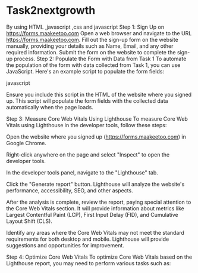 # Task2nextgrowth
By using HTML ,javascript ,css and javascript
Step 1: Sign Up on https://forms.maakeetoo.com
Open a web browser and navigate to the URL https://forms.maakeetoo.com.
Fill out the sign-up form on the website manually, providing your details such as Name, Email, and any other required information.
Submit the form on the website to complete the sign-up process.
Step 2: Populate the Form with Data from Task 1
To automate the population of the form with data collected from Task 1, you can use JavaScript. Here's an example script to populate the form fields:

javascript



Ensure you include this script in the HTML of the website where you signed up. This script will populate the form fields with the collected data automatically when the page loads.

Step 3: Measure Core Web Vitals Using Lighthouse
To measure Core Web Vitals using Lighthouse in the developer tools, follow these steps:

Open the website where you signed up (https://forms.maakeetoo.com) in Google Chrome.

Right-click anywhere on the page and select "Inspect" to open the developer tools.

In the developer tools panel, navigate to the "Lighthouse" tab.

Click the "Generate report" button. Lighthouse will analyze the website's performance, accessibility, SEO, and other aspects.

After the analysis is complete, review the report, paying special attention to the Core Web Vitals section. It will provide information about metrics like Largest Contentful Paint (LCP), First Input Delay (FID), and Cumulative Layout Shift (CLS).

Identify any areas where the Core Web Vitals may not meet the standard requirements for both desktop and mobile. Lighthouse will provide suggestions and opportunities for improvement.

Step 4: Optimize Core Web Vitals
To optimize Core Web Vitals based on the Lighthouse report, you may need to perform various tasks such as:
